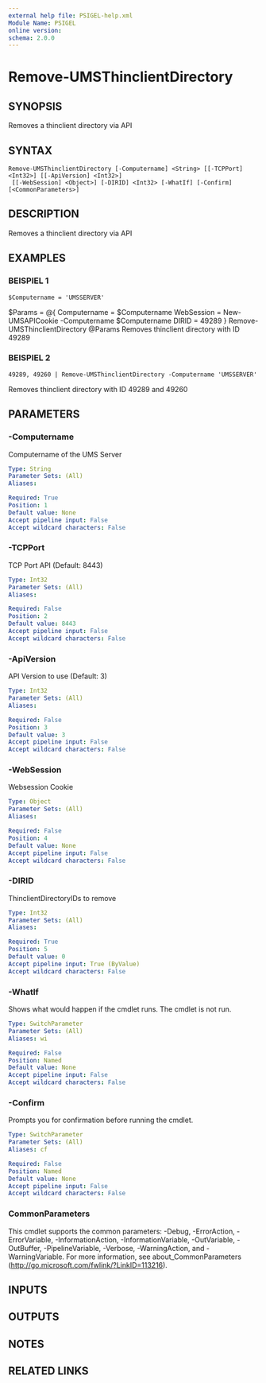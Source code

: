 ```yaml
---
external help file: PSIGEL-help.xml
Module Name: PSIGEL
online version:
schema: 2.0.0
---
```


# Remove-UMSThinclientDirectory

## SYNOPSIS
Removes a thinclient directory via API

## SYNTAX

```
Remove-UMSThinclientDirectory [-Computername] <String> [[-TCPPort] <Int32>] [[-ApiVersion] <Int32>]
 [[-WebSession] <Object>] [-DIRID] <Int32> [-WhatIf] [-Confirm] [<CommonParameters>]
```

## DESCRIPTION
Removes a thinclient directory via API

## EXAMPLES

### BEISPIEL 1
```
$Computername = 'UMSSERVER'
```

$Params = @{
  Computername = $Computername
  WebSession   = New-UMSAPICookie -Computername $Computername
  DIRID        = 49289
}
Remove-UMSThinclientDirectory @Params
Removes thinclient directory with ID 49289

### BEISPIEL 2
```
49289, 49260 | Remove-UMSThinclientDirectory -Computername 'UMSSERVER'
```

Removes thinclient directory with ID 49289 and 49260

## PARAMETERS

### -Computername
Computername of the UMS Server

```yaml
Type: String
Parameter Sets: (All)
Aliases:

Required: True
Position: 1
Default value: None
Accept pipeline input: False
Accept wildcard characters: False
```

### -TCPPort
TCP Port API (Default: 8443)

```yaml
Type: Int32
Parameter Sets: (All)
Aliases:

Required: False
Position: 2
Default value: 8443
Accept pipeline input: False
Accept wildcard characters: False
```

### -ApiVersion
API Version to use (Default: 3)

```yaml
Type: Int32
Parameter Sets: (All)
Aliases:

Required: False
Position: 3
Default value: 3
Accept pipeline input: False
Accept wildcard characters: False
```

### -WebSession
Websession Cookie

```yaml
Type: Object
Parameter Sets: (All)
Aliases:

Required: False
Position: 4
Default value: None
Accept pipeline input: False
Accept wildcard characters: False
```

### -DIRID
ThinclientDirectoryIDs to remove

```yaml
Type: Int32
Parameter Sets: (All)
Aliases:

Required: True
Position: 5
Default value: 0
Accept pipeline input: True (ByValue)
Accept wildcard characters: False
```

### -WhatIf
Shows what would happen if the cmdlet runs.
The cmdlet is not run.

```yaml
Type: SwitchParameter
Parameter Sets: (All)
Aliases: wi

Required: False
Position: Named
Default value: None
Accept pipeline input: False
Accept wildcard characters: False
```

### -Confirm
Prompts you for confirmation before running the cmdlet.

```yaml
Type: SwitchParameter
Parameter Sets: (All)
Aliases: cf

Required: False
Position: Named
Default value: None
Accept pipeline input: False
Accept wildcard characters: False
```

### CommonParameters
This cmdlet supports the common parameters: -Debug, -ErrorAction, -ErrorVariable, -InformationAction, -InformationVariable, -OutVariable, -OutBuffer, -PipelineVariable, -Verbose, -WarningAction, and -WarningVariable. For more information, see about_CommonParameters (http://go.microsoft.com/fwlink/?LinkID=113216).

## INPUTS

## OUTPUTS

## NOTES

## RELATED LINKS

